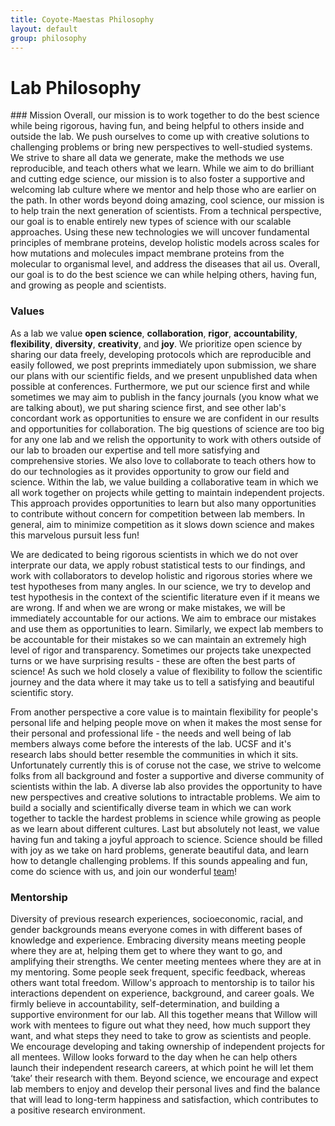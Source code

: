 ```yaml
---
title: Coyote-Maestas Philosophy
layout: default
group: philosophy
---
```

# Lab Philosophy

<div class="row">
</div>
### Mission
Overall, our mission is to work together to do the best science while being rigorous, having fun, and being helpful to others inside and outside the lab. We push ourselves to come up with creative solutions to challenging problems or bring new perspectives to well-studied systems. We strive to share all data we generate, make the methods we use reproducible, and teach others what we learn.
While we aim to do brilliant and cutting edge science, our mission is to also foster a supportive and welcoming lab culture where we mentor and help those who are earlier on the path. In other words beyond doing amazing, cool science, our mission is to help train the next generation of scientists. From a technical perspective, our goal is to enable entirely new types of science with our scalable approaches. Using these new technologies we will uncover fundamental principles of membrane proteins, develop holistic models across scales for how mutations and molecules impact membrane proteins from the molecular to organismal level, and address the diseases that ail us. Overall, our goal is to do the best science we can while helping others, having fun,
and growing as people and scientists.


### Values
As a lab we value **open science**, **collaboration**, **rigor**, **accountability**, **flexibility**, **diversity**, **creativity**, and **joy**. We prioritize open science by sharing our data freely, developing protocols which are reproducible and easily followed, we post preprints immediately upon submission, we share our plans with our scientific fields, and we present unpublished data when possible at conferences. Furthermore, we put our science first and while sometimes we may aim to publish in the fancy journals (you know what we are talking about), we put sharing science first, and see other lab's concordant work as opportunities to ensure we are confident in our results and opportunities for collaboration. The big questions of science are too big for any one lab and we relish the opportunity to work with others outside of our lab to broaden our expertise and tell more satisfying and comprehensive stories. We also love to collaborate to teach others how to do our technologies as it provides opportunity to grow our field and science. Within the lab, we value building a collaborative team in which we all work together on projects while getting to maintain independent projects. This approach provides opportunities to learn but also many opportunities to contribute without concern for competition between lab members. In general, aim to minimize competition as it slows down science and makes this marvelous pursuit less fun!



We are dedicated to being rigorous scientists in which we do not over interprate our data, we apply robust statistical tests to our findings, and work with collaborators to develop holistic and rigorous stories where we test hypotheses from many angles. In our science, we try to develop and test hypothesis in the context of the scientific literature even if it means we are wrong. If and when we are wrong or make mistakes, we will be immediately accountable for our actions. We aim to embrace our mistakes and use them as opportunities to learn. Similarly, we expect lab members to be accountable for their mistakes so we can maintain an extremely high level of rigor and transparency. Sometimes our projects take unexpected turns or we have surprising results - these are often the best parts of science! As such we hold closely a value of flexibility to follow the scientific journey and the data where it may take us to tell a satisfying and beautiful scientific story.


From another perspective a core value is to maintain flexibility for people's personal life and helping people move on when it makes the most sense for their personal and professional life - the needs and well being of lab members always come before the interests of the lab. UCSF and it's research labs should better resemble the communities in which it sits. Unfortunately currently this is of coruse not the case, we strive to welcome folks from all background and foster a supportive and diverse community of scientists within the lab. A diverse lab also provides the opportunity to have new perspectives and creative solutions to intractable problems. We aim to build a socially and scientifically diverse team in which we can work together to tackle the hardest problems in science while growing as people as we learn about different cultures. Last but absolutely not least, we value having fun and taking a joyful approach to science. Science should be filled with joy as we take on hard problems, generate beautiful data, and learn how to detangle challenging problems. If this sounds appealing and fun, come do science with us, and join our wonderful [team](https://www.wcoyotelab.com/join/)!



### Mentorship

Diversity of previous research experiences, socioeconomic, racial, and gender backgrounds means everyone comes in with different bases of knowledge and experience. Embracing diversity means meeting people where they are at, helping them get to where they want to go, and amplifying their strengths. We center meeting mentees where they are at in my mentoring. Some people seek frequent, specific feedback, whereas others want total freedom. Willow's approach to mentorship is to tailor his interactions dependent on experience, background, and career goals. We firmly believe in accountability, self-determination, and building a supportive environment for our lab. All this together means that Willow will work with mentees to figure out what they need, how much support they want, and what steps they need to take to grow as scientists and people. We encourage developing and taking ownership of independent projects for all mentees. Willow looks forward to the day when he can help others launch their independent research careers, at which point he will let them ‘take’ their research with them. Beyond science, we encourage and expect lab members to enjoy and develop their personal lives and find the balance that will lead to long-term happiness and satisfaction, which contributes to a positive research environment.

